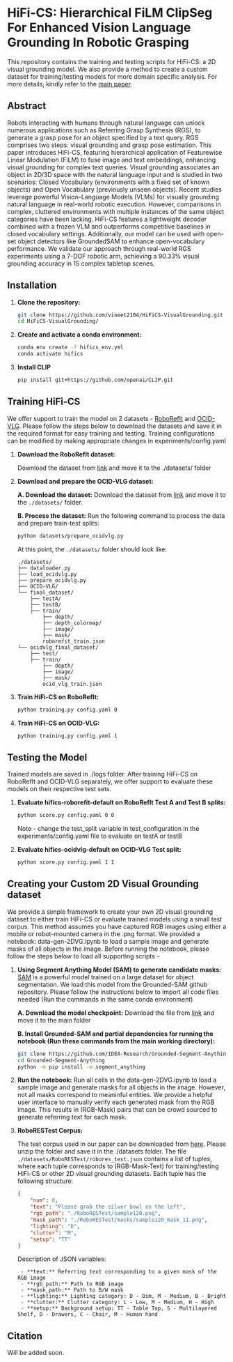 # HiFi-CS: Hierarchical FiLM ClipSeg For Enhanced Vision Language Grounding In Robotic Grasping

This repository contains the training and testing scripts for HiFi-CS: a 2D visual grounding model. We also provide a method to create a custom dataset for training/testing models for more domain specific analysis. For more details, kindly refer to the [main paper](https://openreview.net/pdf?id=JWVJJhLqtM).

## Abstract
Robots interacting with humans through natural language can unlock numerous applications such as Referring Grasp Synthesis (RGS), to generate a grasp pose for an object specified by a text query. RGS comprises two steps: visual grounding and grasp pose estimation. This paper introduces HiFi-CS, featuring hierarchical application of Featurewise Linear Modulation (FiLM) to fuse image and text embeddings, enhancing visual grounding for complex text queries. Visual grounding associates an object in 2D/3D space with the natural language input and is studied in two scenarios: Closed Vocabulary (environments with a fixed set of known objects) and Open Vocabulary (previously unseen  objects). Recent studies leverage powerful Vision-Language Models (VLMs) for visually grounding natural language in real-world robotic execution. However, comparisons in complex, cluttered environments with multiple instances of the same object categories have been lacking.  HiFi-CS features a lightweight decoder combined with a frozen VLM and outperforms competitive baselines in closed vocabulary settings. Additionally, our model can be used with open-set object detectors like GroundedSAM to enhance open-vocabulary performance. We validate our approach through real-world RGS experiments using a 7-DOF robotic arm, achieving a 90.33\% visual grounding accuracy in 15 complex tabletop scenes.

## Installation

1. **Clone the repository:**
    ```bash
    git clone https://github.com/vineet2104/HiFiCS-VisualGrounding.git
    cd HiFiCS-VisualGrounding/
    ```

2. **Create and activate a conda environment:**
    ```bash
    conda env create -f hifics_env.yml
    conda activate hifics
    ```

3. **Install CLIP**
    ```bash
    pip install git+https://github.com/openai/CLIP.git
    ```

## Training HiFi-CS

We offer support to train the model on 2 datasets - [RoboRefIt](https://ieeexplore.ieee.org/document/10341379) and [OCID-VLG](https://openreview.net/pdf/25fe155e277cb95267cd9b875bb02f9c88dcb8c5.pdf). Please follow the steps below to download the datasets and save it in the required format for easy training and testing. Training configurations can be modified by making appropriate changes in experiments/config.yaml

1. **Download the RoboRefIt dataset:**
   
    Download the dataset from [link](https://drive.google.com/file/d/1pdGF1HaU_UiKfh5Z618hy3nRjVbq_VuW/view?usp=sharing) and move it to the ./datasets/ folder

2. **Download and prepare the OCID-VLG dataset:**

    **A. Download the dataset:**
    Download the dataset from [link](https://drive.google.com/file/d/1VwcjgyzpKTaczovjPNAHjh-1YvWz9Vmt/view?usp=share_link) and move it to the `./datasets/` folder.

    **B. Process the dataset:**
    Run the following command to process the data and prepare train-test splits:
    ```bash
    python datasets/prepare_ocidvlg.py
    ```

    At this point, the `./datasets/` folder should look like:

    ```plaintext
    ./datasets/
    ├── dataloader.py
    ├── load_ocidvlg.py
    ├── prepare_ocidvlg.py
    ├── OCID-VLG/
    └── final_dataset/
        ├── testA/
        ├── testB/
        ├── train/
            ├── depth/
            ├── depth_colormap/
            ├── image/
            ├── mask/
            roborefit_train.json
    └── ocidvlg_final_dataset/
        ├── test/
        ├── train/
            ├── depth/
            ├── image/
            ├── mask/
            ocid_vlg_train.json
    ```

4. **Train HiFi-CS on RoboRefIt:**
    ```bash
    python training.py config.yaml 0
    ```

5. **Train HiFi-CS on OCID-VLG:**
    ```bash
    python training.py config.yaml 1
    ```

## Testing the Model

Trained models are saved in ./logs folder. After training HiFi-CS on RoboRefIt and OCID-VLG separately, we offer support to evaluate these models on their respective test sets.

1. **Evaluate hifics-roborefit-default on RoboRefIt Test A and Test B splits:**
    ```bash
    python score.py config.yaml 0 0
    ```
    Note - change the test_split variable in test_configuration in the experiments/config.yaml file to evaluate on testA or testB

2. **Evaluate hifics-ocidvlg-default on OCID-VLG Test split:**
    ```bash
    python score.py config.yaml 1 1
    ```

## Creating your Custom 2D Visual Grounding dataset

We provide a simple framework to create your own 2D visual grounding dataset to either train HiFi-CS or evaluate trained models using a small test corpus. This method assumes you have captured RGB images using either a mobile or robot-mounted camera in the .png format. We provided a notebook: data-gen-2DVG.ipynb to load a sample image and generate masks of all objects in the image. Before running the notebook, please follow the steps below to load all supporting scripts - 

1. **Using Segment Anything Model (SAM) to generate candidate masks:**
    [SAM](https://arxiv.org/abs/2304.02643) is a powerful model trained on a large dataset for object segmentation. We load this model from the Grounded-SAM github repository. Please follow the instructions below to import all code files needed (Run the commands in the same conda environment)

   **A. Download the model checkpoint:**
    Download the file from [link](https://huggingface.co/spaces/abhishek/StableSAM/resolve/main/sam_vit_h_4b8939.pth?download=true) and move it to the main folder

    **B. Install Grounded-SAM and partial dependencies for running the notebook (Run these commands from the main working directory):**
    ```bash
    git clone https://github.com/IDEA-Research/Grounded-Segment-Anything.git
    cd Grounded-Segment-Anything
    python -m pip install -e segment_anything
    ```

2. **Run the notebook:**
   Run all cells in the data-gen-2DVG.ipynb to load a sample image and generate masks for all objects in the image. However, not all masks correspond to meaninful entities. We provide a helpful user interface to manually verify each generated mask from the RGB image. This results in (RGB-Mask) pairs that can be crowd sourced to generate referring text for each mask.

3. **RoboRESTest Corpus:**

    The test corpus used in our paper can be downloaded from [here](https://drive.google.com/file/d/1X12hYcVT8HGLqMZW-LLL5mOEHLYG2ZtN/view?usp=sharing). Please unzip the folder and save it in the ./datasets folder. The file `./datasets/RoboRESTest/robores_test.json` contains a list of tuples, where each tuple corresponds to (RGB-Mask-Text) for training/testing HiFi-CS or other 2D visual grounding datasets. Each tuple has the following structure:

    ```json
    {
        "num": 0,
        "text": "Please grab the silver bowl on the left",
        "rgb_path": "./RoboRESTest/sample120.png",
        "mask_path": "./RoboRESTest/masks/sample120_mask_11.png",
        "lighting": "D",
        "clutter": "M",
        "setup": "TT"
    }
    ```

    Description of JSON variables:
    
        - **text:** Referring text corresponding to a given mask of the RGB image
        - **rgb_path:** Path to RGB image
        - **mask_path:** Path to B/W mask
        - **lighting:** Lighting category: D - Dim, M - Medium, B - Bright
        - **clutter:** Clutter category: L - Low, M - Medium, H - High
        - **setup:** Background setup: TT - Table Top, S - Multilayered Shelf, D - Drawers, C - Chair, M - Human hand

   

## Citation

Will be added soon.
